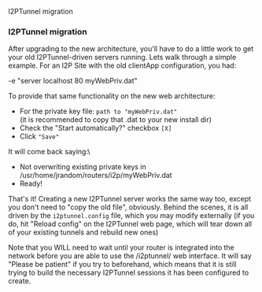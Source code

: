  I2PTunnel
migration 

### I2PTunnel migration

After upgrading to the new architecture, you\'ll have to do a little
work to get your old I2PTunnel-driven servers running. Lets walk through
a simple example. For an I2P Site with the old clientApp configuration,
you had:

 -e "server localhost 80 myWebPriv.dat"

To provide that same functionality on the new web architecture:

- For the private key file: `path to "myWebPriv.dat"`\
 (it is recommended to copy that .dat to your new install dir)
- Check the \"Start automatically?\" checkbox `[X]`
- Click `"Save"`

It will come back saying:\

 * Not overwriting existing private keys in /usr/home/jrandom/routers/i2p/myWebPriv.dat
 * Ready!

That\'s it! Creating a new I2PTunnel server works the same way too,
except you don\'t need to \"copy the old file\", obviously. Behind the
scenes, it is all driven by the `i2ptunnel.config` file, which you may
modify externally (if you do, hit \"Reload config\" on the I2PTunnel web
page, which will tear down all of your existing tunnels and rebuild new
ones)

Note that you WILL need to wait until your router is integrated into the
network before you are able to use the /i2ptunnel/ web interface. It
will say \"Please be patient\" if you try to beforehand, which means
that it is still trying to build the necessary I2PTunnel sessions it has
been configured to create.


